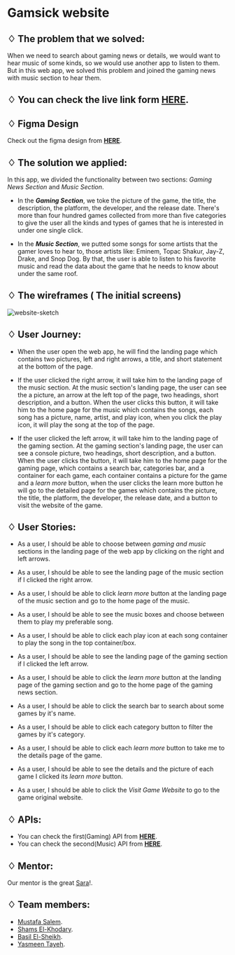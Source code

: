 # Gamsick website

## ♢ The problem that we solved:

When we need to search about gaming news or details, we would want to hear music of some kinds, so we would use another app to listen to them.
But in this web app, we solved this problem and joined the gaming news with music section to hear them.

## ♢ You can check the live link form [HERE](https://gsg-cf05.github.io/GAMSIC/).

## ♢ Figma Design
Check out the figma design from [**HERE**](https://www.figma.com/file/bJPqD74cqoKSb64Yzre5T5/team7?node-id=0%3A1).

## ♢ The solution we applied:

In this app, we divided the functionality between two sections: *Gaming News Section* and *Music Section*.

- In the ***Gaming Section***, we toke the picture of the game, the title, the description, the platform, the developer, and the release date. There's more than four hundred games collected from more than five categories to give the user all the kinds and types of games that he is interested in under one single click.

- In the ***Music Section***, we putted some songs for some artists that the gamer loves to hear to, those artists like: Eminem, Topac Shakur, Jay-Z, Drake, and Snop Dog.
By that, the user is able to listen to his favorite music and read the data about the game that he needs to know about under the same roof.

## ♢ The wireframes ( The initial screens)

![website-sketch](https://user-images.githubusercontent.com/77394697/158779880-5a38710c-1a91-4fb3-9c84-e337f84fc836.png)


## ♢ User Journey:

- When the user open the web app, he will find the landing page which contains two pictures, left and right arrows, a title, and short statement at the bottom of the page.

- If the user clicked the right arrow, it will take him to the landing page of the music section. At the music section's landing page, the user can see the a picture, an arrow at the left top of the page, two headings, short description, and a button. When the user clicks this button, it will take him to the home page for the music which contains the songs, each song has a picture, name, artist, and play icon, when you click the play icon, it will play the song at the top of the page.

- If the user clicked the left arrow, it will take him to the landing page of the gaming section. At the gaming section's landing page, the user can see a console picture, two headings, short description, and a button. When the user clicks the button, it will take him to the home page for the gaming page, which contains a search bar, categories bar, and a container for each game, each container contains a picture for the game and a *learn more* button, when the user clicks the learn more button he will go to the detailed page for the games which contains the picture, the title, the platform, the developer, the release date, and a button to visit the website of the game.
## ♢ User Stories:

- As a user, I should be able to choose between *gaming and music* sections in the landing page of the web app by clicking on the right and left arrows.

- As a user, I should be able to see the landing page of the music section if I clicked the right arrow.

- As a user, I should be able to click *learn more* button at the landing page of the music section and go to the home page of the music.

- As a user, I should be able to see the music boxes and choose between them to play my preferable song.

- As a user, I should be able to click each play icon at each song container to play the song in the top container/box.

- As a user, I should be able to see the landing page of the gaming section if I clicked the left arrow. 

- As a user, I should be able to click the *learn more* button at the landing page of the gaming section and go to the home page of the gaming news section.

- As a user, I should be able to click the search bar to search about some games by it's name.

- As a user, I should be able to click each category button to filter the games by it's category.

- As a user, I should be able to click each *learn more* button to take me to the details page of the game.

- As a user, I should be able to see the details and the picture of each game I clicked its *learn more* button.

- As a user, I should be able to click the *Visit Game Website* to go to the game original website.


## ♢ APIs:
- You can check the first(Gaming) API from [**HERE**](https://www.freetogame.com/api/games?platform=pc).
- You can check the second(Music) API from [**HERE**](https://github.com/GSG-CF05/GAMSIC/blob/main/api/api.json).

## ♢ Mentor:
Our mentor is the great [Sara](https://github.com/sara219)!.

## ♢ Team members:
* [Mustafa Salem](https://github.com/moustf).
* [Shams El-Khodary](https://github.com/shamskhodary).
* [Basil El-Sheikh](https://github.com/Bas-Shiekh).
* [Yasmeen Tayeh](https://github.com/yasmeentayeh99).
